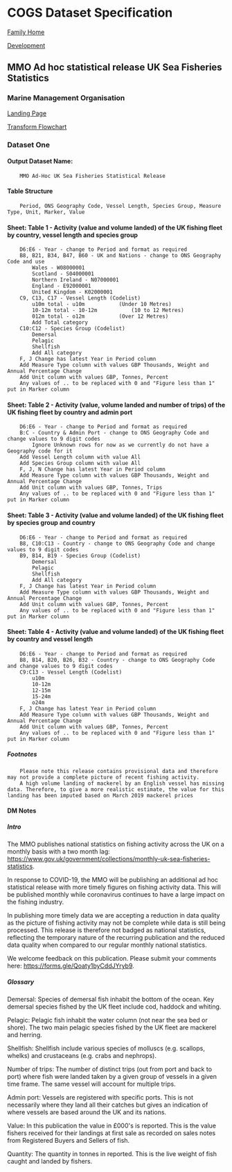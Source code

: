 # COGS Dataset Specification

[Family Home](https://gss-cogs.github.io/family-covid-19/datasets/specmenu.html)

[Development](https://gss-cogs.github.io/family-covid-19/datasets/index.html)

## MMO Ad hoc statistical release UK Sea Fisheries Statistics 

### Marine Management Organisation

[Landing Page](https://www.gov.uk/government/collections/ad-hoc-statistical-releases-sea-fisheries-statistics)

[Transform Flowchart](https://gss-cogs.github.io/family-covid-19/datasets/specflowcharts.html?MMO-Ad-hoc-statistical-release-UK-Sea-Fisheries-Statistics/flowchart.ttl)

### Dataset One

#### Output Dataset Name:

		MMO Ad-Hoc UK Sea Fisheries Statistical Release

#### Table Structure

		Period, ONS Geography Code, Vessel Length, Species Group, Measure Type, Unit, Marker, Value

#### Sheet: Table 1 - Activity (value and volume landed) of the UK fishing fleet by country, vessel length and species group

		D6:E6 - Year - change to Period and format as required
		B8, B21, B34, B47, B60 - UK and Nations - change to ONS Geography Code and use 
			Wales - W08000001
			Scotland - S04000001
			Northern Ireland - N07000001
			England - E92000001
			United Kingdom - K02000001
		C9, C13, C17 - Vessel Length (Codelist)
			u10m total - u10m			(Under 10 Metres)
			10-12m total - 10-12m			(10 to 12 Metres)
			012m total - o12m			(Over 12 Metres)
			Add Total category
		C10:C12 - Species Group (Codelist)
			Demersal
			Pelagic
			Shellfish
			Add All category	
		F, J Change has latest Year in Period column
		Add Measure Type column with values GBP Thousands, Weight and Annual Percentage Change
		Add Unit column with values GBP, Tonnes, Percent
		Any values of .. to be replaced with 0 and "Figure less than 1" put in Marker column

#### Sheet: Table 2 - Activity (value, volume landed and number of trips) of the UK fishing fleet by country and admin port

		D6:E6 - Year - change to Period and format as required
		B:C - Country & Admin Port - change to ONS Geography Code and change values to 9 digit codes
			Ignore Unknown rows for now as we currently do not have a Geography code for it
		Add Vessel Length column with value All
		Add Species Group column with value All
		F, J, N Change has latest Year in Period column
		Add Measure Type column with values GBP Thousands, Weight and Annual Percentage Change
		Add Unit column with values GBP, Tonnes, Trips
		Any values of .. to be replaced with 0 and "Figure less than 1" put in Marker column

#### Sheet: Table 3 - Activity (value and volume landed) of the UK fishing fleet by species group and country

		D6:E6 - Year - change to Period and format as required
		B8, C10:C13 - Country - change to ONS Geography Code and change values to 9 digit codes
		B9, B14, B19 - Species Group (Codelist)
			Demersal
			Pelagic
			Shellfish
			Add All category	
		F, J Change has latest Year in Period column
		Add Measure Type column with values GBP Thousands, Weight and Annual Percentage Change
		Add Unit column with values GBP, Tonnes, Percent
		Any values of .. to be replaced with 0 and "Figure less than 1" put in Marker column

#### Sheet: Table 4 - Activity (value and volume landed) of the UK fishing fleet by country and vessel length

		D6:E6 - Year - change to Period and format as required
		B8, B14, B20, B26, B32 - Country - change to ONS Geography Code and change values to 9 digit codes
		C9:C13 - Vessel Length (Codelist)
			u10m
			10-12m
			12-15m
			15-24m
			o24m	
		F, J Change has latest Year in Period column
		Add Measure Type column with values GBP Thousands, Weight and Annual Percentage Change
		Add Unit column with values GBP, Tonnes, Percent
		Any values of .. to be replaced with 0 and "Figure less than 1" put in Marker column
		
##### Footnotes

		Please note this release contains provisional data and therefore may not provide a complete picture of recent fishing activity.
		A high volume landing of mackerel by an English vessel has missing data. Therefore, to give a more realistic estimate, the value for this landing has been imputed based on March 2019 mackerel prices


#### DM Notes

##### Intro													
														
The MMO publishes national statistics on fishing activity across the UK on a monthly basis with a two month lag: 
https://www.gov.uk/government/collections/monthly-uk-sea-fisheries-statistics.

In response to COVID-19, the MMO will be publishing an additional ad hoc statistical release with more timely figures on fishing activity data. This will be published monthly while coronavirus continues to have a large impact on the fishing industry.

In publishing more timely data we are accepting a reduction in data quality as the picture of fishing activity may not be complete while data is still being processed. This release is therefore not badged as national statistics, reflecting the temporary nature of the recurring publication and the reduced data quality when compared to our regular monthly national statistics. 

We welcome feedback on this publication. Please submit your comments here: https://forms.gle/Qoaty1byCddJYryb9.
												

##### Glossary	
	
Demersal: Species of demersal fish inhabit the bottom of the ocean. Key demersal species fished by the UK fleet include cod, haddock and whiting. 
	
Pelagic: Pelagic fish inhabit the water column (not near the sea bed or shore). The two main pelagic species fished by the UK fleet are mackerel and herring. 
	
Shellfish: Shellfish include various species of molluscs (e.g. scallops, whelks) and crustaceans (e.g. crabs and nephrops).
	
Number of trips: The number of distinct trips (out from port and back to port) where fish were landed taken by a given group of vessels in a given time frame. The same vessel will account for multiple trips.
	
Admin port: Vessels are registered with specific ports. This is not necessarily where they land all their catches but gives an indication of where vessels are based around the UK and its nations.
	
Value: In this publication the value in £000's is reported. This is the value fishers received for their landings at first sale as recorded on sales notes from Registered Buyers and Sellers of fish.
	
Quantity: The quantity in tonnes in reported. This is the live weight of fish caught and landed by fishers. 


